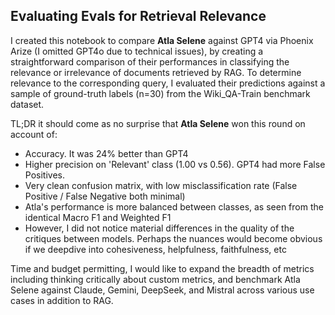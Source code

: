 <h2>Evaluating Evals for Retrieval Relevance</h2>

I created this notebook to compare **Atla Selene** against GPT4 via Phoenix Arize (I omitted GPT4o due to technical issues), by creating a straightforward comparison of their performances in classifying the relevance or irrelevance of documents retrieved by RAG. To determine relevance to the corresponding query, I evaluated their predictions against a sample of ground-truth labels (n=30) from the Wiki_QA-Train benchmark dataset.

TL;DR it should come as no surprise that **Atla Selene** won this round on account of:
- Accuracy. It was 24% better than GPT4
- Higher precision on 'Relevant' class (1.00 vs 0.56). GPT4 had more False Positives.
- Very clean confusion matrix, with low misclassification rate (False Positive / False Negative both minimal)
- Atla's performance is more balanced between classes, as seen from the identical Macro F1 and Weighted F1
- However, I did not notice material differences in the quality of the critiques between models. Perhaps the nuances would become obvious if we deepdive into cohesiveness, helpfulness, faithfulness, etc

Time and budget permitting, I would like to expand the breadth of metrics including thinking critically about custom metrics, and benchmark Atla Selene against Claude, Gemini, DeepSeek, and Mistral across various use cases in addition to RAG.
